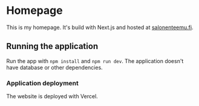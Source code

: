 # Homepage

This is my homepage. It's build with Next.js and hosted at [salonenteemu.fi](https://salonenteemu.fi).

## Running the application

Run the app with `npm install` and `npm run dev`. The application doesn't have database or other dependencies.

### Application deployment

The website is deployed with Vercel.
